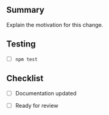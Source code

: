 ## Summary
Explain the motivation for this change.

## Testing
- [ ] `npm test`

## Checklist
- [ ] Documentation updated
- [ ] Ready for review

